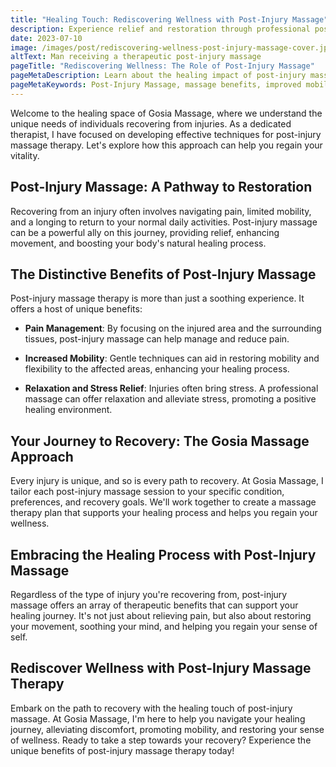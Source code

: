 ```yaml
---
title: "Healing Touch: Rediscovering Wellness with Post-Injury Massage"
description: Experience relief and restoration through professional post-injury massage therapy. With my techniques, you'll find respite from muscle discomfort, enhanced mobility, and an overall boost to rejuvenation, enabling you to feel at your best.
date: 2023-07-10
image: /images/post/rediscovering-wellness-post-injury-massage-cover.jpg
altText: Man receiving a therapeutic post-injury massage
pageTitle: "Rediscovering Wellness: The Role of Post-Injury Massage"
pageMetaDescription: Learn about the healing impact of post-injury massage therapy. Discover how it can ease pain, improve mobility, and restore balance.
pageMetaKeywords: Post-Injury Massage, massage benefits, improved mobility, relaxation, comfort, gentle techniques, specialized care, rehabilitation
---
```


Welcome to the healing space of Gosia Massage, where we understand the unique needs of individuals recovering from injuries. As a dedicated therapist, I have focused on developing effective techniques for post-injury massage therapy. Let's explore how this approach can help you regain your vitality.

## Post-Injury Massage: A Pathway to Restoration

Recovering from an injury often involves navigating pain, limited mobility, and a longing to return to your normal daily activities. Post-injury massage can be a powerful ally on this journey, providing relief, enhancing movement, and boosting your body's natural healing process.

## The Distinctive Benefits of Post-Injury Massage

Post-injury massage therapy is more than just a soothing experience. It offers a host of unique benefits:

- **Pain Management**: By focusing on the injured area and the surrounding tissues, post-injury massage can help manage and reduce pain.

- **Increased Mobility**: Gentle techniques can aid in restoring mobility and flexibility to the affected areas, enhancing your healing process.

- **Relaxation and Stress Relief**: Injuries often bring stress. A professional massage can offer relaxation and alleviate stress, promoting a positive healing environment.

## Your Journey to Recovery: The Gosia Massage Approach

Every injury is unique, and so is every path to recovery. At Gosia Massage, I tailor each post-injury massage session to your specific condition, preferences, and recovery goals. We'll work together to create a massage therapy plan that supports your healing process and helps you regain your wellness.

## Embracing the Healing Process with Post-Injury Massage

Regardless of the type of injury you're recovering from, post-injury massage offers an array of therapeutic benefits that can support your healing journey. It's not just about relieving pain, but also about restoring your movement, soothing your mind, and helping you regain your sense of self.

## Rediscover Wellness with Post-Injury Massage Therapy

Embark on the path to recovery with the healing touch of post-injury massage. At Gosia Massage, I'm here to help you navigate your healing journey, alleviating discomfort, promoting mobility, and restoring your sense of wellness. Ready to take a step towards your recovery? Experience the unique benefits of post-injury massage therapy today!
